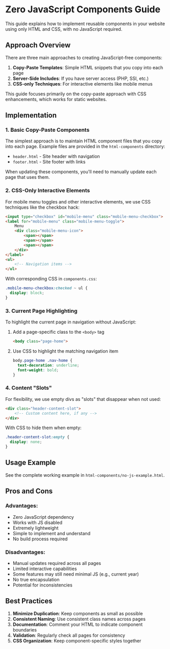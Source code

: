 # Zero JavaScript Components Guide

This guide explains how to implement reusable components in your website using only HTML and CSS, with no JavaScript required.

## Approach Overview

There are three main approaches to creating JavaScript-free components:

1. **Copy-Paste Templates**: Simple HTML snippets that you copy into each page
2. **Server-Side Includes**: If you have server access (PHP, SSI, etc.)
3. **CSS-only Techniques**: For interactive elements like mobile menus

This guide focuses primarily on the copy-paste approach with CSS enhancements, which works for static websites.

## Implementation

### 1. Basic Copy-Paste Components

The simplest approach is to maintain HTML component files that you copy into each page. Example files are provided in the `html-components` directory:

- `header.html` - Site header with navigation
- `footer.html` - Site footer with links

When updating these components, you'll need to manually update each page that uses them.

### 2. CSS-Only Interactive Elements

For mobile menu toggles and other interactive elements, we use CSS techniques like the checkbox hack:

```html
<input type="checkbox" id="mobile-menu" class="mobile-menu-checkbox">
<label for="mobile-menu" class="mobile-menu-toggle">
    Menu
    <div class="mobile-menu-icon">
        <span></span>
        <span></span>
        <span></span>
    </div>
</label>
<ul>
    <!-- Navigation items -->
</ul>
```

With corresponding CSS in `components.css`:

```css
.mobile-menu-checkbox:checked ~ ul {
  display: block;
}
```

### 3. Current Page Highlighting

To highlight the current page in navigation without JavaScript:

1. Add a page-specific class to the `<body>` tag
   ```html
   <body class="page-home">
   ```

2. Use CSS to highlight the matching navigation item
   ```css
   body.page-home .nav-home {
     text-decoration: underline;
     font-weight: bold;
   }
   ```

### 4. Content "Slots"

For flexibility, we use empty divs as "slots" that disappear when not used:

```html
<div class="header-content-slot">
    <!-- Custom content here, if any -->
</div>
```

With CSS to hide them when empty:

```css
.header-content-slot:empty {
  display: none;
}
```

## Usage Example

See the complete working example in `html-components/no-js-example.html`.

## Pros and Cons

### Advantages:

- Zero JavaScript dependency
- Works with JS disabled
- Extremely lightweight
- Simple to implement and understand
- No build process required

### Disadvantages:

- Manual updates required across all pages
- Limited interactive capabilities
- Some features may still need minimal JS (e.g., current year)
- No true encapsulation
- Potential for inconsistencies

## Best Practices

1. **Minimize Duplication**: Keep components as small as possible
2. **Consistent Naming**: Use consistent class names across pages
3. **Documentation**: Comment your HTML to indicate component boundaries
4. **Validation**: Regularly check all pages for consistency
5. **CSS Organization**: Keep component-specific styles together
